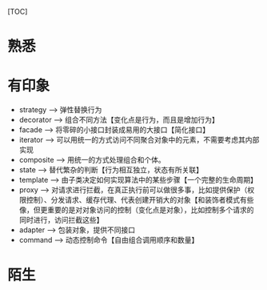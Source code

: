 [TOC]

# 熟悉

# 有印象
- strategy ——> 弹性替换行为
- decorator ——> 组合不同方法【变化点是行为，而且是增加行为】
- facade ——> 将零碎的小接口封装成易用的大接口【简化接口】
- iterator ——> 可以用统一的方式访问不同聚合对象中的元素，不需要考虑其内部实现
- composite ——> 用统一的方式处理组合和个体。
- state ——> 替代繁杂的判断【行为相互独立，状态有所关联】
- template ——> 由子类决定如何实现算法中的某些步骤【一个完整的生命周期】
- proxy ——> 对请求进行拦截，在真正执行前可以做很多事，比如提供保护（权限控制）、分发请求、缓存代理、代表创建开销大的对象【和装饰者模式有些像，但更重要的是对对象访问的控制（变化点是对象），比如控制多个请求的同时进行，访问拦截这些】
- adapter ——> 包装对象，提供不同接口
- command ——> 动态控制命令【自由组合调用顺序和数量】

# 陌生
